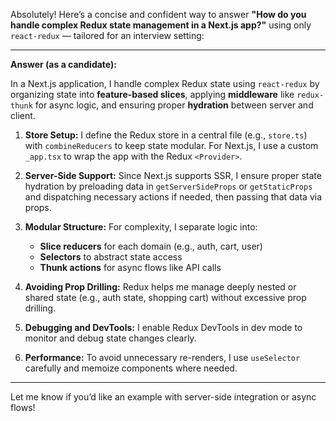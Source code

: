 Absolutely! Here’s a concise and confident way to answer **"How do you handle complex Redux state management in a Next.js app?"** using only `react-redux` — tailored for an interview setting:

---

**Answer (as a candidate):**

In a Next.js application, I handle complex Redux state using `react-redux` by organizing state into **feature-based slices**, applying **middleware** like `redux-thunk` for async logic, and ensuring proper **hydration** between server and client.

1. **Store Setup:**
   I define the Redux store in a central file (e.g., `store.ts`) with `combineReducers` to keep state modular. For Next.js, I use a custom `_app.tsx` to wrap the app with the Redux `<Provider>`.

2. **Server-Side Support:**
   Since Next.js supports SSR, I ensure proper state hydration by preloading data in `getServerSideProps` or `getStaticProps` and dispatching necessary actions if needed, then passing that data via props.

3. **Modular Structure:**
   For complexity, I separate logic into:
   - **Slice reducers** for each domain (e.g., auth, cart, user)
   - **Selectors** to abstract state access
   - **Thunk actions** for async flows like API calls

4. **Avoiding Prop Drilling:**
   Redux helps me manage deeply nested or shared state (e.g., auth state, shopping cart) without excessive prop drilling.

5. **Debugging and DevTools:**
   I enable Redux DevTools in dev mode to monitor and debug state changes clearly.

6. **Performance:**
   To avoid unnecessary re-renders, I use `useSelector` carefully and memoize components where needed.

---

Let me know if you’d like an example with server-side integration or async flows!
